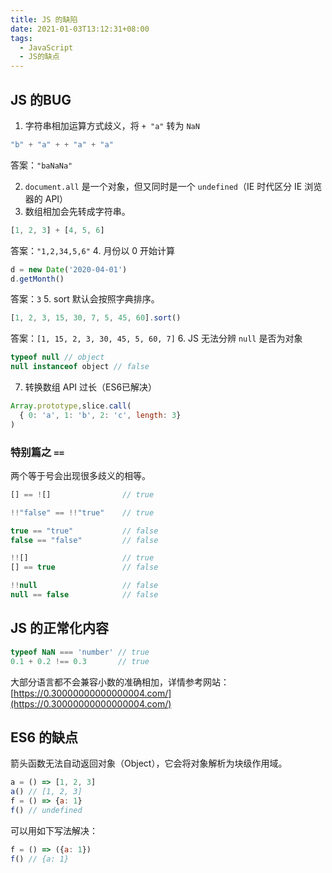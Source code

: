 ```yaml
---
title: JS 的缺陷
date: 2021-01-03T13:12:31+08:00
tags:
  - JavaScript
  - JS的缺点
---
```


## JS 的BUG

1. 字符串相加运算方式歧义，将 `+ "a"` 转为 `NaN`
  ```js
  "b" + "a" + + "a" + "a"
  ```
  答案：`"baNaNa"`

2. `document.all` 是一个对象，但又同时是一个 `undefined`（IE 时代区分 IE 浏览器的 API）
3. 数组相加会先转成字符串。
  ```js
  [1, 2, 3] + [4, 5, 6]
  ```
  答案：`"1,2,34,5,6"`
4. 月份以 0 开始计算
  ```js
  d = new Date('2020-04-01')
  d.getMonth()
  ```
  答案：`3`
5. sort 默认会按照字典排序。
  ```js
  [1, 2, 3, 15, 30, 7, 5, 45, 60].sort()
  ```
  答案：`[1, 15, 2, 3, 30, 45, 5, 60, 7]`
6. JS 无法分辨 `null` 是否为对象
  ```js
  typeof null // object
  null instanceof object // false
  ```
7. 转换数组 API 过长（ES6已解决）
  ```js
  Array.prototype,slice.call(
    { 0: 'a', 1: 'b', 2: 'c', length: 3}
  )
  ```

### 特别篇之 `==`

两个等于号会出现很多歧义的相等。

```js
[] == ![]                // true

!!"false" == !!"true"    // true

true == "true"           // false
false == "false"         // false

!![]                     // true
[] == true               // false

!!null                   // false
null == false            // false
```


## JS 的正常化内容

```js
typeof NaN === 'number' // true
0.1 + 0.2 !== 0.3       // true
```

大部分语言都不会兼容小数的准确相加，详情参考网站：[https://0.30000000000000004.com/](https://0.30000000000000004.com/)

## ES6 的缺点

箭头函数无法自动返回对象（Object），它会将对象解析为块级作用域。

```js
a = () => [1, 2, 3]
a() // [1, 2, 3]
f = () => {a: 1}
f() // undefined
```

可以用如下写法解决：

```js
f = () => ({a: 1})
f() // {a: 1}
```